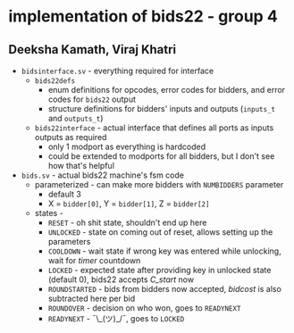 # implementation of bids22 - group 4
## Deeksha Kamath, Viraj Khatri

* `bidsinterface.sv` - everything required for interface
  * `bids22defs`
    * enum definitions for opcodes, error codes for bidders, and error codes for `bids22` output
    * structure definitions for bidders' inputs and outputs (`inputs_t` and `outputs_t`)
  * `bids22interface` - actual interface that defines all ports as inputs outputs as required
    * only 1 modport as everything is hardcoded
    * could be extended to modports for all bidders, but I don't see how that's helpful
* `bids.sv` - actual bids22 machine's fsm code
  * parameterized - can make more bidders with `NUMBIDDERS` parameter
    * default 3
    * X = `bidder[0]`, Y = `bidder[1]`, Z = `bidder[2]`
  * states -
    * `RESET` - oh shit state, shouldn't end up here
    * `UNLOCKED` - state on coming out of reset, allows setting up the parameters
    * `COOLDOWN` - wait state if wrong key was entered while unlocking, wait for *timer* countdown
    * `LOCKED` - expected state after providing key in unlocked state (default 0), bids22 accepts *C_start* now
    * `ROUNDSTARTED` - bids from bidders now accepted, *bidcost* is also subtracted here per bid
    * `ROUNDOVER` - decision on who won, goes to `READYNEXT`
    * `READYNEXT` - ¯\\\_(ツ)_/¯, goes to `LOCKED`

